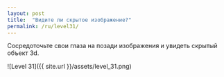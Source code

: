 ```yaml
---
layout: post
title:  "Видите ли скрытое изображение?"
permalink: /ru/level31/
---
```

Сосредоточьте свои глаза на позади изображения и увидеть скрытый объект 3d.

![Level 31]({{ site.url }}/assets/level_31.png)